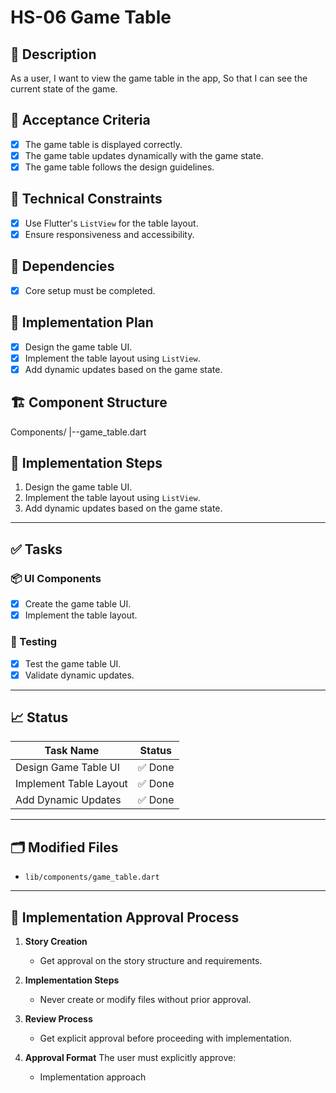# HS-06 Game Table

## 📝 Description

As a user,
I want to view the game table in the app,
So that I can see the current state of the game.

## 🎯 Acceptance Criteria

- [x] The game table is displayed correctly.
- [x] The game table updates dynamically with the game state.
- [x] The game table follows the design guidelines.

## 🧩 Technical Constraints

- [x] Use Flutter's `ListView` for the table layout.
- [x] Ensure responsiveness and accessibility.

## 🔧 Dependencies

- [x] Core setup must be completed.

## 🔨 Implementation Plan

- [x] Design the game table UI.
- [x] Implement the table layout using `ListView`.
- [x] Add dynamic updates based on the game state.

## 🏗 Component Structure

Components/
|--game_table.dart

## 📝 Implementation Steps

1. Design the game table UI.
2. Implement the table layout using `ListView`.
3. Add dynamic updates based on the game state.

---

## ✅ Tasks

### 📦 UI Components

- [x] Create the game table UI.
- [x] Implement the table layout.

### 🧪 Testing

- [x] Test the game table UI.
- [x] Validate dynamic updates.

---

## 📈 Status

| Task Name                 | Status         |
| ------------------------- | -------------- |
| Design Game Table UI      | ✅ Done       |
| Implement Table Layout    | ✅ Done       |
| Add Dynamic Updates       | ✅ Done       |

---

## 🗂 Modified Files

- `lib/components/game_table.dart`

---

## 🚨 Implementation Approval Process

1. **Story Creation**
   - Get approval on the story structure and requirements.

2. **Implementation Steps**
   - Never create or modify files without prior approval.

3. **Review Process**
   - Get explicit approval before proceeding with implementation.

4. **Approval Format**
   The user must explicitly approve:
   - Implementation approach

